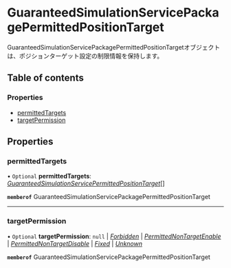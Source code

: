 # GuaranteedSimulationServicePackagePermittedPositionTarget


<div lang=\"ja\">GuaranteedSimulationServicePackagePermittedPositionTargetオブジェクトは、ポジションターゲット設定の制限情報を保持します。</div> 

## Table of contents

### Properties

- [permittedTargets](guaranteedsimulationservicepackagepermittedpositiontarget.md#permittedtargets)
- [targetPermission](guaranteedsimulationservicepackagepermittedpositiontarget.md#targetpermission)

## Properties

### permittedTargets

• `Optional` **permittedTargets**: [*GuaranteedSimulationServicePermittedPositionTarget*](guaranteedsimulationservicepermittedpositiontarget.md)[]

**`memberof`** GuaranteedSimulationServicePackagePermittedPositionTarget

___

### targetPermission

• `Optional` **targetPermission**: ``null`` \| [*Forbidden*](./enums/guaranteedsimulationservicepackagepermissiontype.md#forbidden) \| [*PermittedNonTargetEnable*](./enums/guaranteedsimulationservicepackagepermissiontype.md#permittednontargetenable) \| [*PermittedNonTargetDisable*](./enums/guaranteedsimulationservicepackagepermissiontype.md#permittednontargetdisable) \| [*Fixed*](./enums/guaranteedsimulationservicepackagepermissiontype.md#fixed) \| [*Unknown*](./enums/guaranteedsimulationservicepackagepermissiontype.md#unknown)

**`memberof`** GuaranteedSimulationServicePackagePermittedPositionTarget
